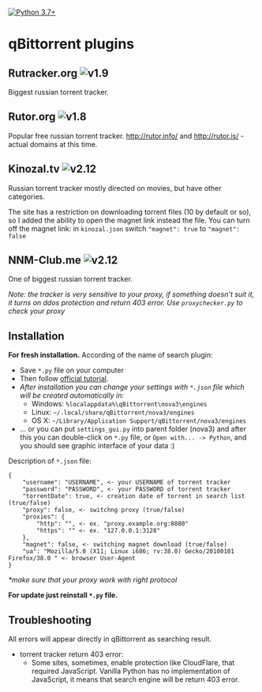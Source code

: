 [![Python 3.7+](https://img.shields.io/badge/python-%3E%3D%20v3.7-blue)](https://www.python.org/downloads/release/python-370/)
# qBittorrent plugins

## Rutracker.org ![v1.9](https://img.shields.io/badge/v1.9-blue)
Biggest russian torrent tracker.

## Rutor.org ![v1.8](https://img.shields.io/badge/v1.8-blue)
Popular free russian torrent tracker. http://rutor.info/ and http://rutor.is/ - actual domains at this time.

## Kinozal.tv ![v2.12](https://img.shields.io/badge/v2.12-blue)
Russian torrent tracker mostly directed on movies, but have other categories.

The site has a restriction on downloading torrent files (10 by default or so), so I added the ability to open the magnet link instead the file.
You can turn off the magnet link: in `kinozal.json` switch `"magnet": true` to `"magnet": false`

## NNM-Club.me ![v2.12](https://img.shields.io/badge/v2.12-blue)
One of biggest russian torrent tracker.

_Note: the tracker is very sensitive to your proxy, if something doesn’t suit it, it turns on ddos protection and return 403 error. Use `proxychecker.py` to check your proxy_

## Installation
**For fresh installation.**
According of the name of search plugin:
* Save `*.py` file on your computer
* Then follow [official tutorial](https://github.com/qbittorrent/search-plugins/wiki/Install-search-plugins).
* _After installation you can change your settings with `*.json` file which will be created automatically in:_
  * Windows: `%localappdata%\qBittorrent\nova3\engines`
  * Linux: `~/.local/share/qBittorrent/nova3/engines`
  * OS X: `~/Library/Application Support/qBittorrent/nova3/engines`
* ... or you can put `settings_gui.py` into parent folder (nova3) and after this you can double-click on `*.py` file, or `Open with... -> Python`, and you should see graphic interface of your data :) 

Description of `*.json` file:
```
{
    "username": "USERNAME", <- your USERNAME of torrent tracker
    "password": "PASSWORD", <- your PASSWORD of torrent tracker
    "torrentDate": true, <- creation date of torrent in search list (true/false)
    "proxy": false, <- switchng proxy (true/false)
    "proxies": {
        "http": "", <- ex. "proxy.example.org:8080"
        "https": "" <- ex. "127.0.0.1:3128"
    },
    "magnet": false, <- switching magnet download (true/false)
    "ua": "Mozilla/5.0 (X11; Linux i686; rv:38.0) Gecko/20100101 Firefox/38.0 " <- browser User-Agent
}
```
_*make sure that your proxy work with right protocol_

**For update just reinstall `*.py` file.**

## Troubleshooting
All errors will appear directly in qBittorrent as searching result.
* torrent tracker return 403 error:
  - Some sites, sometimes, enable protection like CloudFlare, that required JavaScript. Vanilla Python has no implementation of JavaScript, it means that search engine will be return 403 error. 
